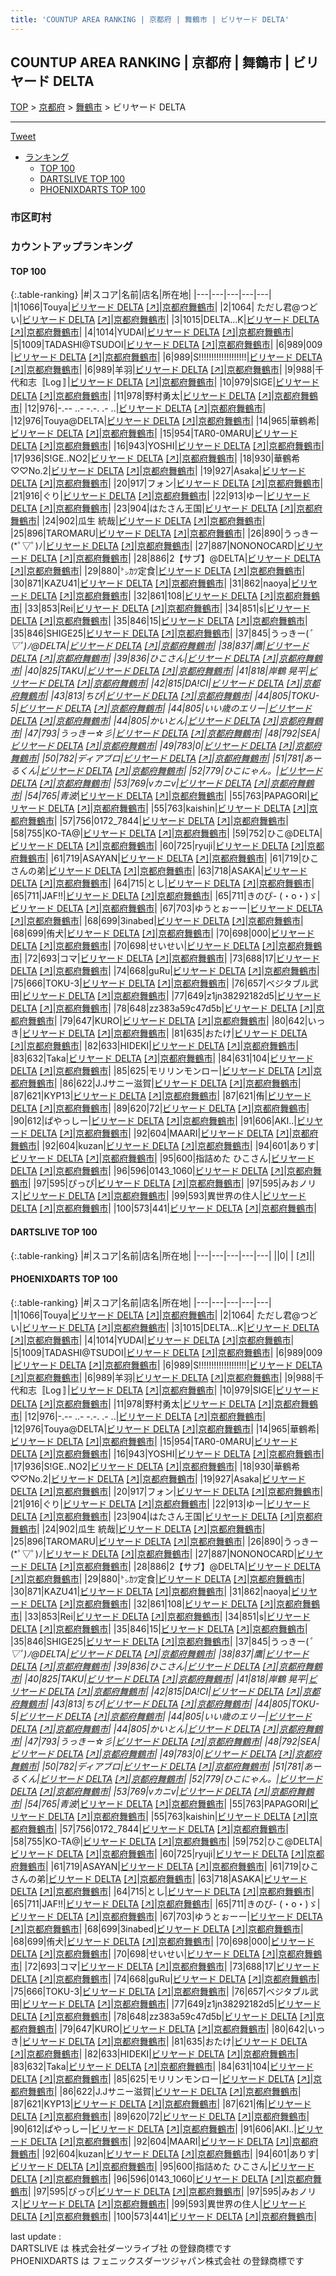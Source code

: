```yaml
---
title: 'COUNTUP AREA RANKING | 京都府 | 舞鶴市 | ビリヤード DELTA'
---
```

## COUNTUP AREA RANKING | 京都府 | 舞鶴市 | ビリヤード DELTA

[TOP](/darts/rank/) > [京都府](/darts/rank/京都府/) > [舞鶴市](/darts/rank/京都府/舞鶴市/) > ビリヤード DELTA

___

<a href="https://twitter.com/share?ref_src=twsrc%5Etfw" data-text="COUNTUP AREA RANKING | 京都府舞鶴市ビリヤード DELTA" class="twitter-share-button" data-hashtags="DARTSLIVE,PHOENIXDARTS,darts,ダーツ" data-show-count="false">Tweet</a>

* [ランキング](#カウントアップランキング)
    * [TOP 100](#top-100)
    * [DARTSLIVE TOP 100](#dartslive-top-100)
    * [PHOENIXDARTS TOP 100](#phoenixdarts-top-100)

### 市区町村

<ul>

</ul>

### カウントアップランキング

#### TOP 100



{:.table-ranking}
|#|スコア|名前|店名|所在地|
|---|---|---|---|---|
|1|1066|<span class="rank-name-pd">Touya</span>|<a href="/darts/rank/shops/9985.html">ビリヤード DELTA</a> <a href="https://vs.phoenixdarts.com/jp/shop/shopDetailInfo/s_9985?s_seq=9985">[↗]</a>|<a href="/darts/rank/京都府/舞鶴市">京都府舞鶴市</a>|
|2|1064|<span class="rank-name-pd"> ただし君@つどい</span>|<a href="/darts/rank/shops/9985.html">ビリヤード DELTA</a> <a href="https://vs.phoenixdarts.com/jp/shop/shopDetailInfo/s_9985?s_seq=9985">[↗]</a>|<a href="/darts/rank/京都府/舞鶴市">京都府舞鶴市</a>|
|3|1015|<span class="rank-name-pd">DELTA...K</span>|<a href="/darts/rank/shops/9985.html">ビリヤード DELTA</a> <a href="https://vs.phoenixdarts.com/jp/shop/shopDetailInfo/s_9985?s_seq=9985">[↗]</a>|<a href="/darts/rank/京都府/舞鶴市">京都府舞鶴市</a>|
|4|1014|<span class="rank-name-pd">YUDAI</span>|<a href="/darts/rank/shops/9985.html">ビリヤード DELTA</a> <a href="https://vs.phoenixdarts.com/jp/shop/shopDetailInfo/s_9985?s_seq=9985">[↗]</a>|<a href="/darts/rank/京都府/舞鶴市">京都府舞鶴市</a>|
|5|1009|<span class="rank-name-pd">TADASHI@TSUDOI</span>|<a href="/darts/rank/shops/9985.html">ビリヤード DELTA</a> <a href="https://vs.phoenixdarts.com/jp/shop/shopDetailInfo/s_9985?s_seq=9985">[↗]</a>|<a href="/darts/rank/京都府/舞鶴市">京都府舞鶴市</a>|
|6|989|<span class="rank-name-pd">009 </span>|<a href="/darts/rank/shops/9985.html">ビリヤード DELTA</a> <a href="https://vs.phoenixdarts.com/jp/shop/shopDetailInfo/s_9985?s_seq=9985">[↗]</a>|<a href="/darts/rank/京都府/舞鶴市">京都府舞鶴市</a>|
|6|989|<span class="rank-name-pd">S!!!!!!!!!!!!!!!!!!!</span>|<a href="/darts/rank/shops/9985.html">ビリヤード DELTA</a> <a href="https://vs.phoenixdarts.com/jp/shop/shopDetailInfo/s_9985?s_seq=9985">[↗]</a>|<a href="/darts/rank/京都府/舞鶴市">京都府舞鶴市</a>|
|6|989|<span class="rank-name-pd">羊羽</span>|<a href="/darts/rank/shops/9985.html">ビリヤード DELTA</a> <a href="https://vs.phoenixdarts.com/jp/shop/shopDetailInfo/s_9985?s_seq=9985">[↗]</a>|<a href="/darts/rank/京都府/舞鶴市">京都府舞鶴市</a>|
|9|988|<span class="rank-name-pd">千代和志〚Log〛</span>|<a href="/darts/rank/shops/9985.html">ビリヤード DELTA</a> <a href="https://vs.phoenixdarts.com/jp/shop/shopDetailInfo/s_9985?s_seq=9985">[↗]</a>|<a href="/darts/rank/京都府/舞鶴市">京都府舞鶴市</a>|
|10|979|<span class="rank-name-pd">SIGE</span>|<a href="/darts/rank/shops/9985.html">ビリヤード DELTA</a> <a href="https://vs.phoenixdarts.com/jp/shop/shopDetailInfo/s_9985?s_seq=9985">[↗]</a>|<a href="/darts/rank/京都府/舞鶴市">京都府舞鶴市</a>|
|11|978|<span class="rank-name-pd">野村勇太</span>|<a href="/darts/rank/shops/9985.html">ビリヤード DELTA</a> <a href="https://vs.phoenixdarts.com/jp/shop/shopDetailInfo/s_9985?s_seq=9985">[↗]</a>|<a href="/darts/rank/京都府/舞鶴市">京都府舞鶴市</a>|
|12|976|<span class="rank-name-pd">-.-- ..- -.-. .- ..</span>|<a href="/darts/rank/shops/9985.html">ビリヤード DELTA</a> <a href="https://vs.phoenixdarts.com/jp/shop/shopDetailInfo/s_9985?s_seq=9985">[↗]</a>|<a href="/darts/rank/京都府/舞鶴市">京都府舞鶴市</a>|
|12|976|<span class="rank-name-pd">Touya@DELTA</span>|<a href="/darts/rank/shops/9985.html">ビリヤード DELTA</a> <a href="https://vs.phoenixdarts.com/jp/shop/shopDetailInfo/s_9985?s_seq=9985">[↗]</a>|<a href="/darts/rank/京都府/舞鶴市">京都府舞鶴市</a>|
|14|965|<span class="rank-name-pd">華鶴希</span>|<a href="/darts/rank/shops/9985.html">ビリヤード DELTA</a> <a href="https://vs.phoenixdarts.com/jp/shop/shopDetailInfo/s_9985?s_seq=9985">[↗]</a>|<a href="/darts/rank/京都府/舞鶴市">京都府舞鶴市</a>|
|15|954|<span class="rank-name-pd">TAR0-0MARU</span>|<a href="/darts/rank/shops/9985.html">ビリヤード DELTA</a> <a href="https://vs.phoenixdarts.com/jp/shop/shopDetailInfo/s_9985?s_seq=9985">[↗]</a>|<a href="/darts/rank/京都府/舞鶴市">京都府舞鶴市</a>|
|16|943|<span class="rank-name-pd">YOSHI</span>|<a href="/darts/rank/shops/9985.html">ビリヤード DELTA</a> <a href="https://vs.phoenixdarts.com/jp/shop/shopDetailInfo/s_9985?s_seq=9985">[↗]</a>|<a href="/darts/rank/京都府/舞鶴市">京都府舞鶴市</a>|
|17|936|<span class="rank-name-pd">S!GE..NO2</span>|<a href="/darts/rank/shops/9985.html">ビリヤード DELTA</a> <a href="https://vs.phoenixdarts.com/jp/shop/shopDetailInfo/s_9985?s_seq=9985">[↗]</a>|<a href="/darts/rank/京都府/舞鶴市">京都府舞鶴市</a>|
|18|930|<span class="rank-name-pd">華鶴希♡♡No.2</span>|<a href="/darts/rank/shops/9985.html">ビリヤード DELTA</a> <a href="https://vs.phoenixdarts.com/jp/shop/shopDetailInfo/s_9985?s_seq=9985">[↗]</a>|<a href="/darts/rank/京都府/舞鶴市">京都府舞鶴市</a>|
|19|927|<span class="rank-name-pd">Asaka</span>|<a href="/darts/rank/shops/9985.html">ビリヤード DELTA</a> <a href="https://vs.phoenixdarts.com/jp/shop/shopDetailInfo/s_9985?s_seq=9985">[↗]</a>|<a href="/darts/rank/京都府/舞鶴市">京都府舞鶴市</a>|
|20|917|<span class="rank-name-pd">フォン</span>|<a href="/darts/rank/shops/9985.html">ビリヤード DELTA</a> <a href="https://vs.phoenixdarts.com/jp/shop/shopDetailInfo/s_9985?s_seq=9985">[↗]</a>|<a href="/darts/rank/京都府/舞鶴市">京都府舞鶴市</a>|
|21|916|<span class="rank-name-pd">ぐり</span>|<a href="/darts/rank/shops/9985.html">ビリヤード DELTA</a> <a href="https://vs.phoenixdarts.com/jp/shop/shopDetailInfo/s_9985?s_seq=9985">[↗]</a>|<a href="/darts/rank/京都府/舞鶴市">京都府舞鶴市</a>|
|22|913|<span class="rank-name-pd">ゆー</span>|<a href="/darts/rank/shops/9985.html">ビリヤード DELTA</a> <a href="https://vs.phoenixdarts.com/jp/shop/shopDetailInfo/s_9985?s_seq=9985">[↗]</a>|<a href="/darts/rank/京都府/舞鶴市">京都府舞鶴市</a>|
|23|904|<span class="rank-name-pd">はたさん王国</span>|<a href="/darts/rank/shops/9985.html">ビリヤード DELTA</a> <a href="https://vs.phoenixdarts.com/jp/shop/shopDetailInfo/s_9985?s_seq=9985">[↗]</a>|<a href="/darts/rank/京都府/舞鶴市">京都府舞鶴市</a>|
|24|902|<span class="rank-name-pd">瓜生 統哉</span>|<a href="/darts/rank/shops/9985.html">ビリヤード DELTA</a> <a href="https://vs.phoenixdarts.com/jp/shop/shopDetailInfo/s_9985?s_seq=9985">[↗]</a>|<a href="/darts/rank/京都府/舞鶴市">京都府舞鶴市</a>|
|25|896|<span class="rank-name-pd">TAROMARU</span>|<a href="/darts/rank/shops/9985.html">ビリヤード DELTA</a> <a href="https://vs.phoenixdarts.com/jp/shop/shopDetailInfo/s_9985?s_seq=9985">[↗]</a>|<a href="/darts/rank/京都府/舞鶴市">京都府舞鶴市</a>|
|26|890|<span class="rank-name-pd">うっきー(*ﾟ▽ﾟ)ﾉ</span>|<a href="/darts/rank/shops/9985.html">ビリヤード DELTA</a> <a href="https://vs.phoenixdarts.com/jp/shop/shopDetailInfo/s_9985?s_seq=9985">[↗]</a>|<a href="/darts/rank/京都府/舞鶴市">京都府舞鶴市</a>|
|27|887|<span class="rank-name-pd">NONONOCARD</span>|<a href="/darts/rank/shops/9985.html">ビリヤード DELTA</a> <a href="https://vs.phoenixdarts.com/jp/shop/shopDetailInfo/s_9985?s_seq=9985">[↗]</a>|<a href="/darts/rank/京都府/舞鶴市">京都府舞鶴市</a>|
|28|886|<span class="rank-name-pd">2【サブ】@DELTA</span>|<a href="/darts/rank/shops/9985.html">ビリヤード DELTA</a> <a href="https://vs.phoenixdarts.com/jp/shop/shopDetailInfo/s_9985?s_seq=9985">[↗]</a>|<a href="/darts/rank/京都府/舞鶴市">京都府舞鶴市</a>|
|29|880|<span class="rank-name-pd">㌧ｶﾂ定食</span>|<a href="/darts/rank/shops/9985.html">ビリヤード DELTA</a> <a href="https://vs.phoenixdarts.com/jp/shop/shopDetailInfo/s_9985?s_seq=9985">[↗]</a>|<a href="/darts/rank/京都府/舞鶴市">京都府舞鶴市</a>|
|30|871|<span class="rank-name-pd">KAZU41</span>|<a href="/darts/rank/shops/9985.html">ビリヤード DELTA</a> <a href="https://vs.phoenixdarts.com/jp/shop/shopDetailInfo/s_9985?s_seq=9985">[↗]</a>|<a href="/darts/rank/京都府/舞鶴市">京都府舞鶴市</a>|
|31|862|<span class="rank-name-pd">naoya</span>|<a href="/darts/rank/shops/9985.html">ビリヤード DELTA</a> <a href="https://vs.phoenixdarts.com/jp/shop/shopDetailInfo/s_9985?s_seq=9985">[↗]</a>|<a href="/darts/rank/京都府/舞鶴市">京都府舞鶴市</a>|
|32|861|<span class="rank-name-pd">108</span>|<a href="/darts/rank/shops/9985.html">ビリヤード DELTA</a> <a href="https://vs.phoenixdarts.com/jp/shop/shopDetailInfo/s_9985?s_seq=9985">[↗]</a>|<a href="/darts/rank/京都府/舞鶴市">京都府舞鶴市</a>|
|33|853|<span class="rank-name-pd">Rei</span>|<a href="/darts/rank/shops/9985.html">ビリヤード DELTA</a> <a href="https://vs.phoenixdarts.com/jp/shop/shopDetailInfo/s_9985?s_seq=9985">[↗]</a>|<a href="/darts/rank/京都府/舞鶴市">京都府舞鶴市</a>|
|34|851|<span class="rank-name-pd">s</span>|<a href="/darts/rank/shops/9985.html">ビリヤード DELTA</a> <a href="https://vs.phoenixdarts.com/jp/shop/shopDetailInfo/s_9985?s_seq=9985">[↗]</a>|<a href="/darts/rank/京都府/舞鶴市">京都府舞鶴市</a>|
|35|846|<span class="rank-name-pd">15</span>|<a href="/darts/rank/shops/9985.html">ビリヤード DELTA</a> <a href="https://vs.phoenixdarts.com/jp/shop/shopDetailInfo/s_9985?s_seq=9985">[↗]</a>|<a href="/darts/rank/京都府/舞鶴市">京都府舞鶴市</a>|
|35|846|<span class="rank-name-pd">SHIGE25</span>|<a href="/darts/rank/shops/9985.html">ビリヤード DELTA</a> <a href="https://vs.phoenixdarts.com/jp/shop/shopDetailInfo/s_9985?s_seq=9985">[↗]</a>|<a href="/darts/rank/京都府/舞鶴市">京都府舞鶴市</a>|
|37|845|<span class="rank-name-pd">うっきー(*ﾟ▽ﾟ)ﾉ@DELTA</span>|<a href="/darts/rank/shops/9985.html">ビリヤード DELTA</a> <a href="https://vs.phoenixdarts.com/jp/shop/shopDetailInfo/s_9985?s_seq=9985">[↗]</a>|<a href="/darts/rank/京都府/舞鶴市">京都府舞鶴市</a>|
|38|837|<span class="rank-name-pd">鷹</span>|<a href="/darts/rank/shops/9985.html">ビリヤード DELTA</a> <a href="https://vs.phoenixdarts.com/jp/shop/shopDetailInfo/s_9985?s_seq=9985">[↗]</a>|<a href="/darts/rank/京都府/舞鶴市">京都府舞鶴市</a>|
|39|836|<span class="rank-name-pd">ひこさん</span>|<a href="/darts/rank/shops/9985.html">ビリヤード DELTA</a> <a href="https://vs.phoenixdarts.com/jp/shop/shopDetailInfo/s_9985?s_seq=9985">[↗]</a>|<a href="/darts/rank/京都府/舞鶴市">京都府舞鶴市</a>|
|40|825|<span class="rank-name-pd">TAKU</span>|<a href="/darts/rank/shops/9985.html">ビリヤード DELTA</a> <a href="https://vs.phoenixdarts.com/jp/shop/shopDetailInfo/s_9985?s_seq=9985">[↗]</a>|<a href="/darts/rank/京都府/舞鶴市">京都府舞鶴市</a>|
|41|818|<span class="rank-name-pd"><span class="pro-icon-pd"></span>岸鶴 晃平</span>|<a href="/darts/rank/shops/9985.html">ビリヤード DELTA</a> <a href="https://vs.phoenixdarts.com/jp/shop/shopDetailInfo/s_9985?s_seq=9985">[↗]</a>|<a href="/darts/rank/京都府/舞鶴市">京都府舞鶴市</a>|
|42|815|<span class="rank-name-pd">DA!CI</span>|<a href="/darts/rank/shops/9985.html">ビリヤード DELTA</a> <a href="https://vs.phoenixdarts.com/jp/shop/shopDetailInfo/s_9985?s_seq=9985">[↗]</a>|<a href="/darts/rank/京都府/舞鶴市">京都府舞鶴市</a>|
|43|813|<span class="rank-name-pd">ちび</span>|<a href="/darts/rank/shops/9985.html">ビリヤード DELTA</a> <a href="https://vs.phoenixdarts.com/jp/shop/shopDetailInfo/s_9985?s_seq=9985">[↗]</a>|<a href="/darts/rank/京都府/舞鶴市">京都府舞鶴市</a>|
|44|805|<span class="rank-name-pd">TOKU-5</span>|<a href="/darts/rank/shops/9985.html">ビリヤード DELTA</a> <a href="https://vs.phoenixdarts.com/jp/shop/shopDetailInfo/s_9985?s_seq=9985">[↗]</a>|<a href="/darts/rank/京都府/舞鶴市">京都府舞鶴市</a>|
|44|805|<span class="rank-name-pd">いい歳のエリー</span>|<a href="/darts/rank/shops/9985.html">ビリヤード DELTA</a> <a href="https://vs.phoenixdarts.com/jp/shop/shopDetailInfo/s_9985?s_seq=9985">[↗]</a>|<a href="/darts/rank/京都府/舞鶴市">京都府舞鶴市</a>|
|44|805|<span class="rank-name-pd">かいとん</span>|<a href="/darts/rank/shops/9985.html">ビリヤード DELTA</a> <a href="https://vs.phoenixdarts.com/jp/shop/shopDetailInfo/s_9985?s_seq=9985">[↗]</a>|<a href="/darts/rank/京都府/舞鶴市">京都府舞鶴市</a>|
|47|793|<span class="rank-name-pd">うっきー☆彡</span>|<a href="/darts/rank/shops/9985.html">ビリヤード DELTA</a> <a href="https://vs.phoenixdarts.com/jp/shop/shopDetailInfo/s_9985?s_seq=9985">[↗]</a>|<a href="/darts/rank/京都府/舞鶴市">京都府舞鶴市</a>|
|48|792|<span class="rank-name-pd">SEA</span>|<a href="/darts/rank/shops/9985.html">ビリヤード DELTA</a> <a href="https://vs.phoenixdarts.com/jp/shop/shopDetailInfo/s_9985?s_seq=9985">[↗]</a>|<a href="/darts/rank/京都府/舞鶴市">京都府舞鶴市</a>|
|49|783|<span class="rank-name-pd">0</span>|<a href="/darts/rank/shops/9985.html">ビリヤード DELTA</a> <a href="https://vs.phoenixdarts.com/jp/shop/shopDetailInfo/s_9985?s_seq=9985">[↗]</a>|<a href="/darts/rank/京都府/舞鶴市">京都府舞鶴市</a>|
|50|782|<span class="rank-name-pd">ディアブロ</span>|<a href="/darts/rank/shops/9985.html">ビリヤード DELTA</a> <a href="https://vs.phoenixdarts.com/jp/shop/shopDetailInfo/s_9985?s_seq=9985">[↗]</a>|<a href="/darts/rank/京都府/舞鶴市">京都府舞鶴市</a>|
|51|781|<span class="rank-name-pd">あーるくん</span>|<a href="/darts/rank/shops/9985.html">ビリヤード DELTA</a> <a href="https://vs.phoenixdarts.com/jp/shop/shopDetailInfo/s_9985?s_seq=9985">[↗]</a>|<a href="/darts/rank/京都府/舞鶴市">京都府舞鶴市</a>|
|52|779|<span class="rank-name-pd">ひこにゃん。</span>|<a href="/darts/rank/shops/9985.html">ビリヤード DELTA</a> <a href="https://vs.phoenixdarts.com/jp/shop/shopDetailInfo/s_9985?s_seq=9985">[↗]</a>|<a href="/darts/rank/京都府/舞鶴市">京都府舞鶴市</a>|
|53|769|<span class="rank-name-pd">vカニv</span>|<a href="/darts/rank/shops/9985.html">ビリヤード DELTA</a> <a href="https://vs.phoenixdarts.com/jp/shop/shopDetailInfo/s_9985?s_seq=9985">[↗]</a>|<a href="/darts/rank/京都府/舞鶴市">京都府舞鶴市</a>|
|54|765|<span class="rank-name-pd">青波*</span>|<a href="/darts/rank/shops/9985.html">ビリヤード DELTA</a> <a href="https://vs.phoenixdarts.com/jp/shop/shopDetailInfo/s_9985?s_seq=9985">[↗]</a>|<a href="/darts/rank/京都府/舞鶴市">京都府舞鶴市</a>|
|55|763|<span class="rank-name-pd">PAPAGORI</span>|<a href="/darts/rank/shops/9985.html">ビリヤード DELTA</a> <a href="https://vs.phoenixdarts.com/jp/shop/shopDetailInfo/s_9985?s_seq=9985">[↗]</a>|<a href="/darts/rank/京都府/舞鶴市">京都府舞鶴市</a>|
|55|763|<span class="rank-name-pd">kaishin</span>|<a href="/darts/rank/shops/9985.html">ビリヤード DELTA</a> <a href="https://vs.phoenixdarts.com/jp/shop/shopDetailInfo/s_9985?s_seq=9985">[↗]</a>|<a href="/darts/rank/京都府/舞鶴市">京都府舞鶴市</a>|
|57|756|<span class="rank-name-pd">0172_7844</span>|<a href="/darts/rank/shops/9985.html">ビリヤード DELTA</a> <a href="https://vs.phoenixdarts.com/jp/shop/shopDetailInfo/s_9985?s_seq=9985">[↗]</a>|<a href="/darts/rank/京都府/舞鶴市">京都府舞鶴市</a>|
|58|755|<span class="rank-name-pd">KO-TA@</span>|<a href="/darts/rank/shops/9985.html">ビリヤード DELTA</a> <a href="https://vs.phoenixdarts.com/jp/shop/shopDetailInfo/s_9985?s_seq=9985">[↗]</a>|<a href="/darts/rank/京都府/舞鶴市">京都府舞鶴市</a>|
|59|752|<span class="rank-name-pd">ひこ@DELTA</span>|<a href="/darts/rank/shops/9985.html">ビリヤード DELTA</a> <a href="https://vs.phoenixdarts.com/jp/shop/shopDetailInfo/s_9985?s_seq=9985">[↗]</a>|<a href="/darts/rank/京都府/舞鶴市">京都府舞鶴市</a>|
|60|725|<span class="rank-name-pd">ryuji</span>|<a href="/darts/rank/shops/9985.html">ビリヤード DELTA</a> <a href="https://vs.phoenixdarts.com/jp/shop/shopDetailInfo/s_9985?s_seq=9985">[↗]</a>|<a href="/darts/rank/京都府/舞鶴市">京都府舞鶴市</a>|
|61|719|<span class="rank-name-pd">ASAYAN</span>|<a href="/darts/rank/shops/9985.html">ビリヤード DELTA</a> <a href="https://vs.phoenixdarts.com/jp/shop/shopDetailInfo/s_9985?s_seq=9985">[↗]</a>|<a href="/darts/rank/京都府/舞鶴市">京都府舞鶴市</a>|
|61|719|<span class="rank-name-pd">ひこさんの弟</span>|<a href="/darts/rank/shops/9985.html">ビリヤード DELTA</a> <a href="https://vs.phoenixdarts.com/jp/shop/shopDetailInfo/s_9985?s_seq=9985">[↗]</a>|<a href="/darts/rank/京都府/舞鶴市">京都府舞鶴市</a>|
|63|718|<span class="rank-name-pd">ASAKA</span>|<a href="/darts/rank/shops/9985.html">ビリヤード DELTA</a> <a href="https://vs.phoenixdarts.com/jp/shop/shopDetailInfo/s_9985?s_seq=9985">[↗]</a>|<a href="/darts/rank/京都府/舞鶴市">京都府舞鶴市</a>|
|64|715|<span class="rank-name-pd">とし</span>|<a href="/darts/rank/shops/9985.html">ビリヤード DELTA</a> <a href="https://vs.phoenixdarts.com/jp/shop/shopDetailInfo/s_9985?s_seq=9985">[↗]</a>|<a href="/darts/rank/京都府/舞鶴市">京都府舞鶴市</a>|
|65|711|<span class="rank-name-pd">JAF!!</span>|<a href="/darts/rank/shops/9985.html">ビリヤード DELTA</a> <a href="https://vs.phoenixdarts.com/jp/shop/shopDetailInfo/s_9985?s_seq=9985">[↗]</a>|<a href="/darts/rank/京都府/舞鶴市">京都府舞鶴市</a>|
|65|711|<span class="rank-name-pd">きのぴ- (・o・)ゞ</span>|<a href="/darts/rank/shops/9985.html">ビリヤード DELTA</a> <a href="https://vs.phoenixdarts.com/jp/shop/shopDetailInfo/s_9985?s_seq=9985">[↗]</a>|<a href="/darts/rank/京都府/舞鶴市">京都府舞鶴市</a>|
|67|703|<span class="rank-name-pd">ゆうとぉーー</span>|<a href="/darts/rank/shops/9985.html">ビリヤード DELTA</a> <a href="https://vs.phoenixdarts.com/jp/shop/shopDetailInfo/s_9985?s_seq=9985">[↗]</a>|<a href="/darts/rank/京都府/舞鶴市">京都府舞鶴市</a>|
|68|699|<span class="rank-name-pd">3inabed</span>|<a href="/darts/rank/shops/9985.html">ビリヤード DELTA</a> <a href="https://vs.phoenixdarts.com/jp/shop/shopDetailInfo/s_9985?s_seq=9985">[↗]</a>|<a href="/darts/rank/京都府/舞鶴市">京都府舞鶴市</a>|
|68|699|<span class="rank-name-pd">侑犬</span>|<a href="/darts/rank/shops/9985.html">ビリヤード DELTA</a> <a href="https://vs.phoenixdarts.com/jp/shop/shopDetailInfo/s_9985?s_seq=9985">[↗]</a>|<a href="/darts/rank/京都府/舞鶴市">京都府舞鶴市</a>|
|70|698|<span class="rank-name-pd">000</span>|<a href="/darts/rank/shops/9985.html">ビリヤード DELTA</a> <a href="https://vs.phoenixdarts.com/jp/shop/shopDetailInfo/s_9985?s_seq=9985">[↗]</a>|<a href="/darts/rank/京都府/舞鶴市">京都府舞鶴市</a>|
|70|698|<span class="rank-name-pd">せいせい</span>|<a href="/darts/rank/shops/9985.html">ビリヤード DELTA</a> <a href="https://vs.phoenixdarts.com/jp/shop/shopDetailInfo/s_9985?s_seq=9985">[↗]</a>|<a href="/darts/rank/京都府/舞鶴市">京都府舞鶴市</a>|
|72|693|<span class="rank-name-pd">コマ</span>|<a href="/darts/rank/shops/9985.html">ビリヤード DELTA</a> <a href="https://vs.phoenixdarts.com/jp/shop/shopDetailInfo/s_9985?s_seq=9985">[↗]</a>|<a href="/darts/rank/京都府/舞鶴市">京都府舞鶴市</a>|
|73|688|<span class="rank-name-pd">17</span>|<a href="/darts/rank/shops/9985.html">ビリヤード DELTA</a> <a href="https://vs.phoenixdarts.com/jp/shop/shopDetailInfo/s_9985?s_seq=9985">[↗]</a>|<a href="/darts/rank/京都府/舞鶴市">京都府舞鶴市</a>|
|74|668|<span class="rank-name-pd">guRu</span>|<a href="/darts/rank/shops/9985.html">ビリヤード DELTA</a> <a href="https://vs.phoenixdarts.com/jp/shop/shopDetailInfo/s_9985?s_seq=9985">[↗]</a>|<a href="/darts/rank/京都府/舞鶴市">京都府舞鶴市</a>|
|75|666|<span class="rank-name-pd">TOKU-3</span>|<a href="/darts/rank/shops/9985.html">ビリヤード DELTA</a> <a href="https://vs.phoenixdarts.com/jp/shop/shopDetailInfo/s_9985?s_seq=9985">[↗]</a>|<a href="/darts/rank/京都府/舞鶴市">京都府舞鶴市</a>|
|76|657|<span class="rank-name-pd">ベジタブル武田</span>|<a href="/darts/rank/shops/9985.html">ビリヤード DELTA</a> <a href="https://vs.phoenixdarts.com/jp/shop/shopDetailInfo/s_9985?s_seq=9985">[↗]</a>|<a href="/darts/rank/京都府/舞鶴市">京都府舞鶴市</a>|
|77|649|<span class="rank-name-pd">z1jn38292182d5</span>|<a href="/darts/rank/shops/9985.html">ビリヤード DELTA</a> <a href="https://vs.phoenixdarts.com/jp/shop/shopDetailInfo/s_9985?s_seq=9985">[↗]</a>|<a href="/darts/rank/京都府/舞鶴市">京都府舞鶴市</a>|
|78|648|<span class="rank-name-pd">zz383a59c47d5b</span>|<a href="/darts/rank/shops/9985.html">ビリヤード DELTA</a> <a href="https://vs.phoenixdarts.com/jp/shop/shopDetailInfo/s_9985?s_seq=9985">[↗]</a>|<a href="/darts/rank/京都府/舞鶴市">京都府舞鶴市</a>|
|79|647|<span class="rank-name-pd">KURO</span>|<a href="/darts/rank/shops/9985.html">ビリヤード DELTA</a> <a href="https://vs.phoenixdarts.com/jp/shop/shopDetailInfo/s_9985?s_seq=9985">[↗]</a>|<a href="/darts/rank/京都府/舞鶴市">京都府舞鶴市</a>|
|80|642|<span class="rank-name-pd">いっき</span>|<a href="/darts/rank/shops/9985.html">ビリヤード DELTA</a> <a href="https://vs.phoenixdarts.com/jp/shop/shopDetailInfo/s_9985?s_seq=9985">[↗]</a>|<a href="/darts/rank/京都府/舞鶴市">京都府舞鶴市</a>|
|81|635|<span class="rank-name-pd">おたけ</span>|<a href="/darts/rank/shops/9985.html">ビリヤード DELTA</a> <a href="https://vs.phoenixdarts.com/jp/shop/shopDetailInfo/s_9985?s_seq=9985">[↗]</a>|<a href="/darts/rank/京都府/舞鶴市">京都府舞鶴市</a>|
|82|633|<span class="rank-name-pd">HIDEKI</span>|<a href="/darts/rank/shops/9985.html">ビリヤード DELTA</a> <a href="https://vs.phoenixdarts.com/jp/shop/shopDetailInfo/s_9985?s_seq=9985">[↗]</a>|<a href="/darts/rank/京都府/舞鶴市">京都府舞鶴市</a>|
|83|632|<span class="rank-name-pd">Taka</span>|<a href="/darts/rank/shops/9985.html">ビリヤード DELTA</a> <a href="https://vs.phoenixdarts.com/jp/shop/shopDetailInfo/s_9985?s_seq=9985">[↗]</a>|<a href="/darts/rank/京都府/舞鶴市">京都府舞鶴市</a>|
|84|631|<span class="rank-name-pd">104</span>|<a href="/darts/rank/shops/9985.html">ビリヤード DELTA</a> <a href="https://vs.phoenixdarts.com/jp/shop/shopDetailInfo/s_9985?s_seq=9985">[↗]</a>|<a href="/darts/rank/京都府/舞鶴市">京都府舞鶴市</a>|
|85|625|<span class="rank-name-pd">モリリンモンロー</span>|<a href="/darts/rank/shops/9985.html">ビリヤード DELTA</a> <a href="https://vs.phoenixdarts.com/jp/shop/shopDetailInfo/s_9985?s_seq=9985">[↗]</a>|<a href="/darts/rank/京都府/舞鶴市">京都府舞鶴市</a>|
|86|622|<span class="rank-name-pd">J.Jサニー滋賀</span>|<a href="/darts/rank/shops/9985.html">ビリヤード DELTA</a> <a href="https://vs.phoenixdarts.com/jp/shop/shopDetailInfo/s_9985?s_seq=9985">[↗]</a>|<a href="/darts/rank/京都府/舞鶴市">京都府舞鶴市</a>|
|87|621|<span class="rank-name-pd">KYP13</span>|<a href="/darts/rank/shops/9985.html">ビリヤード DELTA</a> <a href="https://vs.phoenixdarts.com/jp/shop/shopDetailInfo/s_9985?s_seq=9985">[↗]</a>|<a href="/darts/rank/京都府/舞鶴市">京都府舞鶴市</a>|
|87|621|<span class="rank-name-pd">侑</span>|<a href="/darts/rank/shops/9985.html">ビリヤード DELTA</a> <a href="https://vs.phoenixdarts.com/jp/shop/shopDetailInfo/s_9985?s_seq=9985">[↗]</a>|<a href="/darts/rank/京都府/舞鶴市">京都府舞鶴市</a>|
|89|620|<span class="rank-name-pd">72</span>|<a href="/darts/rank/shops/9985.html">ビリヤード DELTA</a> <a href="https://vs.phoenixdarts.com/jp/shop/shopDetailInfo/s_9985?s_seq=9985">[↗]</a>|<a href="/darts/rank/京都府/舞鶴市">京都府舞鶴市</a>|
|90|612|<span class="rank-name-pd">ぱやっしー</span>|<a href="/darts/rank/shops/9985.html">ビリヤード DELTA</a> <a href="https://vs.phoenixdarts.com/jp/shop/shopDetailInfo/s_9985?s_seq=9985">[↗]</a>|<a href="/darts/rank/京都府/舞鶴市">京都府舞鶴市</a>|
|91|606|<span class="rank-name-pd">AKI..</span>|<a href="/darts/rank/shops/9985.html">ビリヤード DELTA</a> <a href="https://vs.phoenixdarts.com/jp/shop/shopDetailInfo/s_9985?s_seq=9985">[↗]</a>|<a href="/darts/rank/京都府/舞鶴市">京都府舞鶴市</a>|
|92|604|<span class="rank-name-pd">MAARI</span>|<a href="/darts/rank/shops/9985.html">ビリヤード DELTA</a> <a href="https://vs.phoenixdarts.com/jp/shop/shopDetailInfo/s_9985?s_seq=9985">[↗]</a>|<a href="/darts/rank/京都府/舞鶴市">京都府舞鶴市</a>|
|92|604|<span class="rank-name-pd">kuzan</span>|<a href="/darts/rank/shops/9985.html">ビリヤード DELTA</a> <a href="https://vs.phoenixdarts.com/jp/shop/shopDetailInfo/s_9985?s_seq=9985">[↗]</a>|<a href="/darts/rank/京都府/舞鶴市">京都府舞鶴市</a>|
|94|601|<span class="rank-name-pd">ありす</span>|<a href="/darts/rank/shops/9985.html">ビリヤード DELTA</a> <a href="https://vs.phoenixdarts.com/jp/shop/shopDetailInfo/s_9985?s_seq=9985">[↗]</a>|<a href="/darts/rank/京都府/舞鶴市">京都府舞鶴市</a>|
|95|600|<span class="rank-name-pd">指詰めた ひこさん</span>|<a href="/darts/rank/shops/9985.html">ビリヤード DELTA</a> <a href="https://vs.phoenixdarts.com/jp/shop/shopDetailInfo/s_9985?s_seq=9985">[↗]</a>|<a href="/darts/rank/京都府/舞鶴市">京都府舞鶴市</a>|
|96|596|<span class="rank-name-pd">0143_1060</span>|<a href="/darts/rank/shops/9985.html">ビリヤード DELTA</a> <a href="https://vs.phoenixdarts.com/jp/shop/shopDetailInfo/s_9985?s_seq=9985">[↗]</a>|<a href="/darts/rank/京都府/舞鶴市">京都府舞鶴市</a>|
|97|595|<span class="rank-name-pd">ぴっぴ</span>|<a href="/darts/rank/shops/9985.html">ビリヤード DELTA</a> <a href="https://vs.phoenixdarts.com/jp/shop/shopDetailInfo/s_9985?s_seq=9985">[↗]</a>|<a href="/darts/rank/京都府/舞鶴市">京都府舞鶴市</a>|
|97|595|<span class="rank-name-pd">みおノリス</span>|<a href="/darts/rank/shops/9985.html">ビリヤード DELTA</a> <a href="https://vs.phoenixdarts.com/jp/shop/shopDetailInfo/s_9985?s_seq=9985">[↗]</a>|<a href="/darts/rank/京都府/舞鶴市">京都府舞鶴市</a>|
|99|593|<span class="rank-name-pd">異世界の住人</span>|<a href="/darts/rank/shops/9985.html">ビリヤード DELTA</a> <a href="https://vs.phoenixdarts.com/jp/shop/shopDetailInfo/s_9985?s_seq=9985">[↗]</a>|<a href="/darts/rank/京都府/舞鶴市">京都府舞鶴市</a>|
|100|573|<span class="rank-name-pd">441</span>|<a href="/darts/rank/shops/9985.html">ビリヤード DELTA</a> <a href="https://vs.phoenixdarts.com/jp/shop/shopDetailInfo/s_9985?s_seq=9985">[↗]</a>|<a href="/darts/rank/京都府/舞鶴市">京都府舞鶴市</a>|


#### DARTSLIVE TOP 100



{:.table-ranking}
|#|スコア|名前|店名|所在地|
|---|---|---|---|---|
||0|<span class="rank-name-dl"> </span>|<a href="/darts/rank/shops/.html"></a> <a href="">[↗]</a>|<a href="/darts/rank//"></a>|


#### PHOENIXDARTS TOP 100



{:.table-ranking}
|#|スコア|名前|店名|所在地|
|---|---|---|---|---|
|1|1066|<span class="rank-name-pd">Touya</span>|<a href="/darts/rank/shops/9985.html">ビリヤード DELTA</a> <a href="https://vs.phoenixdarts.com/jp/shop/shopDetailInfo/s_9985?s_seq=9985">[↗]</a>|<a href="/darts/rank/京都府/舞鶴市">京都府舞鶴市</a>|
|2|1064|<span class="rank-name-pd"> ただし君@つどい</span>|<a href="/darts/rank/shops/9985.html">ビリヤード DELTA</a> <a href="https://vs.phoenixdarts.com/jp/shop/shopDetailInfo/s_9985?s_seq=9985">[↗]</a>|<a href="/darts/rank/京都府/舞鶴市">京都府舞鶴市</a>|
|3|1015|<span class="rank-name-pd">DELTA...K</span>|<a href="/darts/rank/shops/9985.html">ビリヤード DELTA</a> <a href="https://vs.phoenixdarts.com/jp/shop/shopDetailInfo/s_9985?s_seq=9985">[↗]</a>|<a href="/darts/rank/京都府/舞鶴市">京都府舞鶴市</a>|
|4|1014|<span class="rank-name-pd">YUDAI</span>|<a href="/darts/rank/shops/9985.html">ビリヤード DELTA</a> <a href="https://vs.phoenixdarts.com/jp/shop/shopDetailInfo/s_9985?s_seq=9985">[↗]</a>|<a href="/darts/rank/京都府/舞鶴市">京都府舞鶴市</a>|
|5|1009|<span class="rank-name-pd">TADASHI@TSUDOI</span>|<a href="/darts/rank/shops/9985.html">ビリヤード DELTA</a> <a href="https://vs.phoenixdarts.com/jp/shop/shopDetailInfo/s_9985?s_seq=9985">[↗]</a>|<a href="/darts/rank/京都府/舞鶴市">京都府舞鶴市</a>|
|6|989|<span class="rank-name-pd">009 </span>|<a href="/darts/rank/shops/9985.html">ビリヤード DELTA</a> <a href="https://vs.phoenixdarts.com/jp/shop/shopDetailInfo/s_9985?s_seq=9985">[↗]</a>|<a href="/darts/rank/京都府/舞鶴市">京都府舞鶴市</a>|
|6|989|<span class="rank-name-pd">S!!!!!!!!!!!!!!!!!!!</span>|<a href="/darts/rank/shops/9985.html">ビリヤード DELTA</a> <a href="https://vs.phoenixdarts.com/jp/shop/shopDetailInfo/s_9985?s_seq=9985">[↗]</a>|<a href="/darts/rank/京都府/舞鶴市">京都府舞鶴市</a>|
|6|989|<span class="rank-name-pd">羊羽</span>|<a href="/darts/rank/shops/9985.html">ビリヤード DELTA</a> <a href="https://vs.phoenixdarts.com/jp/shop/shopDetailInfo/s_9985?s_seq=9985">[↗]</a>|<a href="/darts/rank/京都府/舞鶴市">京都府舞鶴市</a>|
|9|988|<span class="rank-name-pd">千代和志〚Log〛</span>|<a href="/darts/rank/shops/9985.html">ビリヤード DELTA</a> <a href="https://vs.phoenixdarts.com/jp/shop/shopDetailInfo/s_9985?s_seq=9985">[↗]</a>|<a href="/darts/rank/京都府/舞鶴市">京都府舞鶴市</a>|
|10|979|<span class="rank-name-pd">SIGE</span>|<a href="/darts/rank/shops/9985.html">ビリヤード DELTA</a> <a href="https://vs.phoenixdarts.com/jp/shop/shopDetailInfo/s_9985?s_seq=9985">[↗]</a>|<a href="/darts/rank/京都府/舞鶴市">京都府舞鶴市</a>|
|11|978|<span class="rank-name-pd">野村勇太</span>|<a href="/darts/rank/shops/9985.html">ビリヤード DELTA</a> <a href="https://vs.phoenixdarts.com/jp/shop/shopDetailInfo/s_9985?s_seq=9985">[↗]</a>|<a href="/darts/rank/京都府/舞鶴市">京都府舞鶴市</a>|
|12|976|<span class="rank-name-pd">-.-- ..- -.-. .- ..</span>|<a href="/darts/rank/shops/9985.html">ビリヤード DELTA</a> <a href="https://vs.phoenixdarts.com/jp/shop/shopDetailInfo/s_9985?s_seq=9985">[↗]</a>|<a href="/darts/rank/京都府/舞鶴市">京都府舞鶴市</a>|
|12|976|<span class="rank-name-pd">Touya@DELTA</span>|<a href="/darts/rank/shops/9985.html">ビリヤード DELTA</a> <a href="https://vs.phoenixdarts.com/jp/shop/shopDetailInfo/s_9985?s_seq=9985">[↗]</a>|<a href="/darts/rank/京都府/舞鶴市">京都府舞鶴市</a>|
|14|965|<span class="rank-name-pd">華鶴希</span>|<a href="/darts/rank/shops/9985.html">ビリヤード DELTA</a> <a href="https://vs.phoenixdarts.com/jp/shop/shopDetailInfo/s_9985?s_seq=9985">[↗]</a>|<a href="/darts/rank/京都府/舞鶴市">京都府舞鶴市</a>|
|15|954|<span class="rank-name-pd">TAR0-0MARU</span>|<a href="/darts/rank/shops/9985.html">ビリヤード DELTA</a> <a href="https://vs.phoenixdarts.com/jp/shop/shopDetailInfo/s_9985?s_seq=9985">[↗]</a>|<a href="/darts/rank/京都府/舞鶴市">京都府舞鶴市</a>|
|16|943|<span class="rank-name-pd">YOSHI</span>|<a href="/darts/rank/shops/9985.html">ビリヤード DELTA</a> <a href="https://vs.phoenixdarts.com/jp/shop/shopDetailInfo/s_9985?s_seq=9985">[↗]</a>|<a href="/darts/rank/京都府/舞鶴市">京都府舞鶴市</a>|
|17|936|<span class="rank-name-pd">S!GE..NO2</span>|<a href="/darts/rank/shops/9985.html">ビリヤード DELTA</a> <a href="https://vs.phoenixdarts.com/jp/shop/shopDetailInfo/s_9985?s_seq=9985">[↗]</a>|<a href="/darts/rank/京都府/舞鶴市">京都府舞鶴市</a>|
|18|930|<span class="rank-name-pd">華鶴希♡♡No.2</span>|<a href="/darts/rank/shops/9985.html">ビリヤード DELTA</a> <a href="https://vs.phoenixdarts.com/jp/shop/shopDetailInfo/s_9985?s_seq=9985">[↗]</a>|<a href="/darts/rank/京都府/舞鶴市">京都府舞鶴市</a>|
|19|927|<span class="rank-name-pd">Asaka</span>|<a href="/darts/rank/shops/9985.html">ビリヤード DELTA</a> <a href="https://vs.phoenixdarts.com/jp/shop/shopDetailInfo/s_9985?s_seq=9985">[↗]</a>|<a href="/darts/rank/京都府/舞鶴市">京都府舞鶴市</a>|
|20|917|<span class="rank-name-pd">フォン</span>|<a href="/darts/rank/shops/9985.html">ビリヤード DELTA</a> <a href="https://vs.phoenixdarts.com/jp/shop/shopDetailInfo/s_9985?s_seq=9985">[↗]</a>|<a href="/darts/rank/京都府/舞鶴市">京都府舞鶴市</a>|
|21|916|<span class="rank-name-pd">ぐり</span>|<a href="/darts/rank/shops/9985.html">ビリヤード DELTA</a> <a href="https://vs.phoenixdarts.com/jp/shop/shopDetailInfo/s_9985?s_seq=9985">[↗]</a>|<a href="/darts/rank/京都府/舞鶴市">京都府舞鶴市</a>|
|22|913|<span class="rank-name-pd">ゆー</span>|<a href="/darts/rank/shops/9985.html">ビリヤード DELTA</a> <a href="https://vs.phoenixdarts.com/jp/shop/shopDetailInfo/s_9985?s_seq=9985">[↗]</a>|<a href="/darts/rank/京都府/舞鶴市">京都府舞鶴市</a>|
|23|904|<span class="rank-name-pd">はたさん王国</span>|<a href="/darts/rank/shops/9985.html">ビリヤード DELTA</a> <a href="https://vs.phoenixdarts.com/jp/shop/shopDetailInfo/s_9985?s_seq=9985">[↗]</a>|<a href="/darts/rank/京都府/舞鶴市">京都府舞鶴市</a>|
|24|902|<span class="rank-name-pd">瓜生 統哉</span>|<a href="/darts/rank/shops/9985.html">ビリヤード DELTA</a> <a href="https://vs.phoenixdarts.com/jp/shop/shopDetailInfo/s_9985?s_seq=9985">[↗]</a>|<a href="/darts/rank/京都府/舞鶴市">京都府舞鶴市</a>|
|25|896|<span class="rank-name-pd">TAROMARU</span>|<a href="/darts/rank/shops/9985.html">ビリヤード DELTA</a> <a href="https://vs.phoenixdarts.com/jp/shop/shopDetailInfo/s_9985?s_seq=9985">[↗]</a>|<a href="/darts/rank/京都府/舞鶴市">京都府舞鶴市</a>|
|26|890|<span class="rank-name-pd">うっきー(*ﾟ▽ﾟ)ﾉ</span>|<a href="/darts/rank/shops/9985.html">ビリヤード DELTA</a> <a href="https://vs.phoenixdarts.com/jp/shop/shopDetailInfo/s_9985?s_seq=9985">[↗]</a>|<a href="/darts/rank/京都府/舞鶴市">京都府舞鶴市</a>|
|27|887|<span class="rank-name-pd">NONONOCARD</span>|<a href="/darts/rank/shops/9985.html">ビリヤード DELTA</a> <a href="https://vs.phoenixdarts.com/jp/shop/shopDetailInfo/s_9985?s_seq=9985">[↗]</a>|<a href="/darts/rank/京都府/舞鶴市">京都府舞鶴市</a>|
|28|886|<span class="rank-name-pd">2【サブ】@DELTA</span>|<a href="/darts/rank/shops/9985.html">ビリヤード DELTA</a> <a href="https://vs.phoenixdarts.com/jp/shop/shopDetailInfo/s_9985?s_seq=9985">[↗]</a>|<a href="/darts/rank/京都府/舞鶴市">京都府舞鶴市</a>|
|29|880|<span class="rank-name-pd">㌧ｶﾂ定食</span>|<a href="/darts/rank/shops/9985.html">ビリヤード DELTA</a> <a href="https://vs.phoenixdarts.com/jp/shop/shopDetailInfo/s_9985?s_seq=9985">[↗]</a>|<a href="/darts/rank/京都府/舞鶴市">京都府舞鶴市</a>|
|30|871|<span class="rank-name-pd">KAZU41</span>|<a href="/darts/rank/shops/9985.html">ビリヤード DELTA</a> <a href="https://vs.phoenixdarts.com/jp/shop/shopDetailInfo/s_9985?s_seq=9985">[↗]</a>|<a href="/darts/rank/京都府/舞鶴市">京都府舞鶴市</a>|
|31|862|<span class="rank-name-pd">naoya</span>|<a href="/darts/rank/shops/9985.html">ビリヤード DELTA</a> <a href="https://vs.phoenixdarts.com/jp/shop/shopDetailInfo/s_9985?s_seq=9985">[↗]</a>|<a href="/darts/rank/京都府/舞鶴市">京都府舞鶴市</a>|
|32|861|<span class="rank-name-pd">108</span>|<a href="/darts/rank/shops/9985.html">ビリヤード DELTA</a> <a href="https://vs.phoenixdarts.com/jp/shop/shopDetailInfo/s_9985?s_seq=9985">[↗]</a>|<a href="/darts/rank/京都府/舞鶴市">京都府舞鶴市</a>|
|33|853|<span class="rank-name-pd">Rei</span>|<a href="/darts/rank/shops/9985.html">ビリヤード DELTA</a> <a href="https://vs.phoenixdarts.com/jp/shop/shopDetailInfo/s_9985?s_seq=9985">[↗]</a>|<a href="/darts/rank/京都府/舞鶴市">京都府舞鶴市</a>|
|34|851|<span class="rank-name-pd">s</span>|<a href="/darts/rank/shops/9985.html">ビリヤード DELTA</a> <a href="https://vs.phoenixdarts.com/jp/shop/shopDetailInfo/s_9985?s_seq=9985">[↗]</a>|<a href="/darts/rank/京都府/舞鶴市">京都府舞鶴市</a>|
|35|846|<span class="rank-name-pd">15</span>|<a href="/darts/rank/shops/9985.html">ビリヤード DELTA</a> <a href="https://vs.phoenixdarts.com/jp/shop/shopDetailInfo/s_9985?s_seq=9985">[↗]</a>|<a href="/darts/rank/京都府/舞鶴市">京都府舞鶴市</a>|
|35|846|<span class="rank-name-pd">SHIGE25</span>|<a href="/darts/rank/shops/9985.html">ビリヤード DELTA</a> <a href="https://vs.phoenixdarts.com/jp/shop/shopDetailInfo/s_9985?s_seq=9985">[↗]</a>|<a href="/darts/rank/京都府/舞鶴市">京都府舞鶴市</a>|
|37|845|<span class="rank-name-pd">うっきー(*ﾟ▽ﾟ)ﾉ@DELTA</span>|<a href="/darts/rank/shops/9985.html">ビリヤード DELTA</a> <a href="https://vs.phoenixdarts.com/jp/shop/shopDetailInfo/s_9985?s_seq=9985">[↗]</a>|<a href="/darts/rank/京都府/舞鶴市">京都府舞鶴市</a>|
|38|837|<span class="rank-name-pd">鷹</span>|<a href="/darts/rank/shops/9985.html">ビリヤード DELTA</a> <a href="https://vs.phoenixdarts.com/jp/shop/shopDetailInfo/s_9985?s_seq=9985">[↗]</a>|<a href="/darts/rank/京都府/舞鶴市">京都府舞鶴市</a>|
|39|836|<span class="rank-name-pd">ひこさん</span>|<a href="/darts/rank/shops/9985.html">ビリヤード DELTA</a> <a href="https://vs.phoenixdarts.com/jp/shop/shopDetailInfo/s_9985?s_seq=9985">[↗]</a>|<a href="/darts/rank/京都府/舞鶴市">京都府舞鶴市</a>|
|40|825|<span class="rank-name-pd">TAKU</span>|<a href="/darts/rank/shops/9985.html">ビリヤード DELTA</a> <a href="https://vs.phoenixdarts.com/jp/shop/shopDetailInfo/s_9985?s_seq=9985">[↗]</a>|<a href="/darts/rank/京都府/舞鶴市">京都府舞鶴市</a>|
|41|818|<span class="rank-name-pd"><span class="pro-icon-pd"></span>岸鶴 晃平</span>|<a href="/darts/rank/shops/9985.html">ビリヤード DELTA</a> <a href="https://vs.phoenixdarts.com/jp/shop/shopDetailInfo/s_9985?s_seq=9985">[↗]</a>|<a href="/darts/rank/京都府/舞鶴市">京都府舞鶴市</a>|
|42|815|<span class="rank-name-pd">DA!CI</span>|<a href="/darts/rank/shops/9985.html">ビリヤード DELTA</a> <a href="https://vs.phoenixdarts.com/jp/shop/shopDetailInfo/s_9985?s_seq=9985">[↗]</a>|<a href="/darts/rank/京都府/舞鶴市">京都府舞鶴市</a>|
|43|813|<span class="rank-name-pd">ちび</span>|<a href="/darts/rank/shops/9985.html">ビリヤード DELTA</a> <a href="https://vs.phoenixdarts.com/jp/shop/shopDetailInfo/s_9985?s_seq=9985">[↗]</a>|<a href="/darts/rank/京都府/舞鶴市">京都府舞鶴市</a>|
|44|805|<span class="rank-name-pd">TOKU-5</span>|<a href="/darts/rank/shops/9985.html">ビリヤード DELTA</a> <a href="https://vs.phoenixdarts.com/jp/shop/shopDetailInfo/s_9985?s_seq=9985">[↗]</a>|<a href="/darts/rank/京都府/舞鶴市">京都府舞鶴市</a>|
|44|805|<span class="rank-name-pd">いい歳のエリー</span>|<a href="/darts/rank/shops/9985.html">ビリヤード DELTA</a> <a href="https://vs.phoenixdarts.com/jp/shop/shopDetailInfo/s_9985?s_seq=9985">[↗]</a>|<a href="/darts/rank/京都府/舞鶴市">京都府舞鶴市</a>|
|44|805|<span class="rank-name-pd">かいとん</span>|<a href="/darts/rank/shops/9985.html">ビリヤード DELTA</a> <a href="https://vs.phoenixdarts.com/jp/shop/shopDetailInfo/s_9985?s_seq=9985">[↗]</a>|<a href="/darts/rank/京都府/舞鶴市">京都府舞鶴市</a>|
|47|793|<span class="rank-name-pd">うっきー☆彡</span>|<a href="/darts/rank/shops/9985.html">ビリヤード DELTA</a> <a href="https://vs.phoenixdarts.com/jp/shop/shopDetailInfo/s_9985?s_seq=9985">[↗]</a>|<a href="/darts/rank/京都府/舞鶴市">京都府舞鶴市</a>|
|48|792|<span class="rank-name-pd">SEA</span>|<a href="/darts/rank/shops/9985.html">ビリヤード DELTA</a> <a href="https://vs.phoenixdarts.com/jp/shop/shopDetailInfo/s_9985?s_seq=9985">[↗]</a>|<a href="/darts/rank/京都府/舞鶴市">京都府舞鶴市</a>|
|49|783|<span class="rank-name-pd">0</span>|<a href="/darts/rank/shops/9985.html">ビリヤード DELTA</a> <a href="https://vs.phoenixdarts.com/jp/shop/shopDetailInfo/s_9985?s_seq=9985">[↗]</a>|<a href="/darts/rank/京都府/舞鶴市">京都府舞鶴市</a>|
|50|782|<span class="rank-name-pd">ディアブロ</span>|<a href="/darts/rank/shops/9985.html">ビリヤード DELTA</a> <a href="https://vs.phoenixdarts.com/jp/shop/shopDetailInfo/s_9985?s_seq=9985">[↗]</a>|<a href="/darts/rank/京都府/舞鶴市">京都府舞鶴市</a>|
|51|781|<span class="rank-name-pd">あーるくん</span>|<a href="/darts/rank/shops/9985.html">ビリヤード DELTA</a> <a href="https://vs.phoenixdarts.com/jp/shop/shopDetailInfo/s_9985?s_seq=9985">[↗]</a>|<a href="/darts/rank/京都府/舞鶴市">京都府舞鶴市</a>|
|52|779|<span class="rank-name-pd">ひこにゃん。</span>|<a href="/darts/rank/shops/9985.html">ビリヤード DELTA</a> <a href="https://vs.phoenixdarts.com/jp/shop/shopDetailInfo/s_9985?s_seq=9985">[↗]</a>|<a href="/darts/rank/京都府/舞鶴市">京都府舞鶴市</a>|
|53|769|<span class="rank-name-pd">vカニv</span>|<a href="/darts/rank/shops/9985.html">ビリヤード DELTA</a> <a href="https://vs.phoenixdarts.com/jp/shop/shopDetailInfo/s_9985?s_seq=9985">[↗]</a>|<a href="/darts/rank/京都府/舞鶴市">京都府舞鶴市</a>|
|54|765|<span class="rank-name-pd">青波*</span>|<a href="/darts/rank/shops/9985.html">ビリヤード DELTA</a> <a href="https://vs.phoenixdarts.com/jp/shop/shopDetailInfo/s_9985?s_seq=9985">[↗]</a>|<a href="/darts/rank/京都府/舞鶴市">京都府舞鶴市</a>|
|55|763|<span class="rank-name-pd">PAPAGORI</span>|<a href="/darts/rank/shops/9985.html">ビリヤード DELTA</a> <a href="https://vs.phoenixdarts.com/jp/shop/shopDetailInfo/s_9985?s_seq=9985">[↗]</a>|<a href="/darts/rank/京都府/舞鶴市">京都府舞鶴市</a>|
|55|763|<span class="rank-name-pd">kaishin</span>|<a href="/darts/rank/shops/9985.html">ビリヤード DELTA</a> <a href="https://vs.phoenixdarts.com/jp/shop/shopDetailInfo/s_9985?s_seq=9985">[↗]</a>|<a href="/darts/rank/京都府/舞鶴市">京都府舞鶴市</a>|
|57|756|<span class="rank-name-pd">0172_7844</span>|<a href="/darts/rank/shops/9985.html">ビリヤード DELTA</a> <a href="https://vs.phoenixdarts.com/jp/shop/shopDetailInfo/s_9985?s_seq=9985">[↗]</a>|<a href="/darts/rank/京都府/舞鶴市">京都府舞鶴市</a>|
|58|755|<span class="rank-name-pd">KO-TA@</span>|<a href="/darts/rank/shops/9985.html">ビリヤード DELTA</a> <a href="https://vs.phoenixdarts.com/jp/shop/shopDetailInfo/s_9985?s_seq=9985">[↗]</a>|<a href="/darts/rank/京都府/舞鶴市">京都府舞鶴市</a>|
|59|752|<span class="rank-name-pd">ひこ@DELTA</span>|<a href="/darts/rank/shops/9985.html">ビリヤード DELTA</a> <a href="https://vs.phoenixdarts.com/jp/shop/shopDetailInfo/s_9985?s_seq=9985">[↗]</a>|<a href="/darts/rank/京都府/舞鶴市">京都府舞鶴市</a>|
|60|725|<span class="rank-name-pd">ryuji</span>|<a href="/darts/rank/shops/9985.html">ビリヤード DELTA</a> <a href="https://vs.phoenixdarts.com/jp/shop/shopDetailInfo/s_9985?s_seq=9985">[↗]</a>|<a href="/darts/rank/京都府/舞鶴市">京都府舞鶴市</a>|
|61|719|<span class="rank-name-pd">ASAYAN</span>|<a href="/darts/rank/shops/9985.html">ビリヤード DELTA</a> <a href="https://vs.phoenixdarts.com/jp/shop/shopDetailInfo/s_9985?s_seq=9985">[↗]</a>|<a href="/darts/rank/京都府/舞鶴市">京都府舞鶴市</a>|
|61|719|<span class="rank-name-pd">ひこさんの弟</span>|<a href="/darts/rank/shops/9985.html">ビリヤード DELTA</a> <a href="https://vs.phoenixdarts.com/jp/shop/shopDetailInfo/s_9985?s_seq=9985">[↗]</a>|<a href="/darts/rank/京都府/舞鶴市">京都府舞鶴市</a>|
|63|718|<span class="rank-name-pd">ASAKA</span>|<a href="/darts/rank/shops/9985.html">ビリヤード DELTA</a> <a href="https://vs.phoenixdarts.com/jp/shop/shopDetailInfo/s_9985?s_seq=9985">[↗]</a>|<a href="/darts/rank/京都府/舞鶴市">京都府舞鶴市</a>|
|64|715|<span class="rank-name-pd">とし</span>|<a href="/darts/rank/shops/9985.html">ビリヤード DELTA</a> <a href="https://vs.phoenixdarts.com/jp/shop/shopDetailInfo/s_9985?s_seq=9985">[↗]</a>|<a href="/darts/rank/京都府/舞鶴市">京都府舞鶴市</a>|
|65|711|<span class="rank-name-pd">JAF!!</span>|<a href="/darts/rank/shops/9985.html">ビリヤード DELTA</a> <a href="https://vs.phoenixdarts.com/jp/shop/shopDetailInfo/s_9985?s_seq=9985">[↗]</a>|<a href="/darts/rank/京都府/舞鶴市">京都府舞鶴市</a>|
|65|711|<span class="rank-name-pd">きのぴ- (・o・)ゞ</span>|<a href="/darts/rank/shops/9985.html">ビリヤード DELTA</a> <a href="https://vs.phoenixdarts.com/jp/shop/shopDetailInfo/s_9985?s_seq=9985">[↗]</a>|<a href="/darts/rank/京都府/舞鶴市">京都府舞鶴市</a>|
|67|703|<span class="rank-name-pd">ゆうとぉーー</span>|<a href="/darts/rank/shops/9985.html">ビリヤード DELTA</a> <a href="https://vs.phoenixdarts.com/jp/shop/shopDetailInfo/s_9985?s_seq=9985">[↗]</a>|<a href="/darts/rank/京都府/舞鶴市">京都府舞鶴市</a>|
|68|699|<span class="rank-name-pd">3inabed</span>|<a href="/darts/rank/shops/9985.html">ビリヤード DELTA</a> <a href="https://vs.phoenixdarts.com/jp/shop/shopDetailInfo/s_9985?s_seq=9985">[↗]</a>|<a href="/darts/rank/京都府/舞鶴市">京都府舞鶴市</a>|
|68|699|<span class="rank-name-pd">侑犬</span>|<a href="/darts/rank/shops/9985.html">ビリヤード DELTA</a> <a href="https://vs.phoenixdarts.com/jp/shop/shopDetailInfo/s_9985?s_seq=9985">[↗]</a>|<a href="/darts/rank/京都府/舞鶴市">京都府舞鶴市</a>|
|70|698|<span class="rank-name-pd">000</span>|<a href="/darts/rank/shops/9985.html">ビリヤード DELTA</a> <a href="https://vs.phoenixdarts.com/jp/shop/shopDetailInfo/s_9985?s_seq=9985">[↗]</a>|<a href="/darts/rank/京都府/舞鶴市">京都府舞鶴市</a>|
|70|698|<span class="rank-name-pd">せいせい</span>|<a href="/darts/rank/shops/9985.html">ビリヤード DELTA</a> <a href="https://vs.phoenixdarts.com/jp/shop/shopDetailInfo/s_9985?s_seq=9985">[↗]</a>|<a href="/darts/rank/京都府/舞鶴市">京都府舞鶴市</a>|
|72|693|<span class="rank-name-pd">コマ</span>|<a href="/darts/rank/shops/9985.html">ビリヤード DELTA</a> <a href="https://vs.phoenixdarts.com/jp/shop/shopDetailInfo/s_9985?s_seq=9985">[↗]</a>|<a href="/darts/rank/京都府/舞鶴市">京都府舞鶴市</a>|
|73|688|<span class="rank-name-pd">17</span>|<a href="/darts/rank/shops/9985.html">ビリヤード DELTA</a> <a href="https://vs.phoenixdarts.com/jp/shop/shopDetailInfo/s_9985?s_seq=9985">[↗]</a>|<a href="/darts/rank/京都府/舞鶴市">京都府舞鶴市</a>|
|74|668|<span class="rank-name-pd">guRu</span>|<a href="/darts/rank/shops/9985.html">ビリヤード DELTA</a> <a href="https://vs.phoenixdarts.com/jp/shop/shopDetailInfo/s_9985?s_seq=9985">[↗]</a>|<a href="/darts/rank/京都府/舞鶴市">京都府舞鶴市</a>|
|75|666|<span class="rank-name-pd">TOKU-3</span>|<a href="/darts/rank/shops/9985.html">ビリヤード DELTA</a> <a href="https://vs.phoenixdarts.com/jp/shop/shopDetailInfo/s_9985?s_seq=9985">[↗]</a>|<a href="/darts/rank/京都府/舞鶴市">京都府舞鶴市</a>|
|76|657|<span class="rank-name-pd">ベジタブル武田</span>|<a href="/darts/rank/shops/9985.html">ビリヤード DELTA</a> <a href="https://vs.phoenixdarts.com/jp/shop/shopDetailInfo/s_9985?s_seq=9985">[↗]</a>|<a href="/darts/rank/京都府/舞鶴市">京都府舞鶴市</a>|
|77|649|<span class="rank-name-pd">z1jn38292182d5</span>|<a href="/darts/rank/shops/9985.html">ビリヤード DELTA</a> <a href="https://vs.phoenixdarts.com/jp/shop/shopDetailInfo/s_9985?s_seq=9985">[↗]</a>|<a href="/darts/rank/京都府/舞鶴市">京都府舞鶴市</a>|
|78|648|<span class="rank-name-pd">zz383a59c47d5b</span>|<a href="/darts/rank/shops/9985.html">ビリヤード DELTA</a> <a href="https://vs.phoenixdarts.com/jp/shop/shopDetailInfo/s_9985?s_seq=9985">[↗]</a>|<a href="/darts/rank/京都府/舞鶴市">京都府舞鶴市</a>|
|79|647|<span class="rank-name-pd">KURO</span>|<a href="/darts/rank/shops/9985.html">ビリヤード DELTA</a> <a href="https://vs.phoenixdarts.com/jp/shop/shopDetailInfo/s_9985?s_seq=9985">[↗]</a>|<a href="/darts/rank/京都府/舞鶴市">京都府舞鶴市</a>|
|80|642|<span class="rank-name-pd">いっき</span>|<a href="/darts/rank/shops/9985.html">ビリヤード DELTA</a> <a href="https://vs.phoenixdarts.com/jp/shop/shopDetailInfo/s_9985?s_seq=9985">[↗]</a>|<a href="/darts/rank/京都府/舞鶴市">京都府舞鶴市</a>|
|81|635|<span class="rank-name-pd">おたけ</span>|<a href="/darts/rank/shops/9985.html">ビリヤード DELTA</a> <a href="https://vs.phoenixdarts.com/jp/shop/shopDetailInfo/s_9985?s_seq=9985">[↗]</a>|<a href="/darts/rank/京都府/舞鶴市">京都府舞鶴市</a>|
|82|633|<span class="rank-name-pd">HIDEKI</span>|<a href="/darts/rank/shops/9985.html">ビリヤード DELTA</a> <a href="https://vs.phoenixdarts.com/jp/shop/shopDetailInfo/s_9985?s_seq=9985">[↗]</a>|<a href="/darts/rank/京都府/舞鶴市">京都府舞鶴市</a>|
|83|632|<span class="rank-name-pd">Taka</span>|<a href="/darts/rank/shops/9985.html">ビリヤード DELTA</a> <a href="https://vs.phoenixdarts.com/jp/shop/shopDetailInfo/s_9985?s_seq=9985">[↗]</a>|<a href="/darts/rank/京都府/舞鶴市">京都府舞鶴市</a>|
|84|631|<span class="rank-name-pd">104</span>|<a href="/darts/rank/shops/9985.html">ビリヤード DELTA</a> <a href="https://vs.phoenixdarts.com/jp/shop/shopDetailInfo/s_9985?s_seq=9985">[↗]</a>|<a href="/darts/rank/京都府/舞鶴市">京都府舞鶴市</a>|
|85|625|<span class="rank-name-pd">モリリンモンロー</span>|<a href="/darts/rank/shops/9985.html">ビリヤード DELTA</a> <a href="https://vs.phoenixdarts.com/jp/shop/shopDetailInfo/s_9985?s_seq=9985">[↗]</a>|<a href="/darts/rank/京都府/舞鶴市">京都府舞鶴市</a>|
|86|622|<span class="rank-name-pd">J.Jサニー滋賀</span>|<a href="/darts/rank/shops/9985.html">ビリヤード DELTA</a> <a href="https://vs.phoenixdarts.com/jp/shop/shopDetailInfo/s_9985?s_seq=9985">[↗]</a>|<a href="/darts/rank/京都府/舞鶴市">京都府舞鶴市</a>|
|87|621|<span class="rank-name-pd">KYP13</span>|<a href="/darts/rank/shops/9985.html">ビリヤード DELTA</a> <a href="https://vs.phoenixdarts.com/jp/shop/shopDetailInfo/s_9985?s_seq=9985">[↗]</a>|<a href="/darts/rank/京都府/舞鶴市">京都府舞鶴市</a>|
|87|621|<span class="rank-name-pd">侑</span>|<a href="/darts/rank/shops/9985.html">ビリヤード DELTA</a> <a href="https://vs.phoenixdarts.com/jp/shop/shopDetailInfo/s_9985?s_seq=9985">[↗]</a>|<a href="/darts/rank/京都府/舞鶴市">京都府舞鶴市</a>|
|89|620|<span class="rank-name-pd">72</span>|<a href="/darts/rank/shops/9985.html">ビリヤード DELTA</a> <a href="https://vs.phoenixdarts.com/jp/shop/shopDetailInfo/s_9985?s_seq=9985">[↗]</a>|<a href="/darts/rank/京都府/舞鶴市">京都府舞鶴市</a>|
|90|612|<span class="rank-name-pd">ぱやっしー</span>|<a href="/darts/rank/shops/9985.html">ビリヤード DELTA</a> <a href="https://vs.phoenixdarts.com/jp/shop/shopDetailInfo/s_9985?s_seq=9985">[↗]</a>|<a href="/darts/rank/京都府/舞鶴市">京都府舞鶴市</a>|
|91|606|<span class="rank-name-pd">AKI..</span>|<a href="/darts/rank/shops/9985.html">ビリヤード DELTA</a> <a href="https://vs.phoenixdarts.com/jp/shop/shopDetailInfo/s_9985?s_seq=9985">[↗]</a>|<a href="/darts/rank/京都府/舞鶴市">京都府舞鶴市</a>|
|92|604|<span class="rank-name-pd">MAARI</span>|<a href="/darts/rank/shops/9985.html">ビリヤード DELTA</a> <a href="https://vs.phoenixdarts.com/jp/shop/shopDetailInfo/s_9985?s_seq=9985">[↗]</a>|<a href="/darts/rank/京都府/舞鶴市">京都府舞鶴市</a>|
|92|604|<span class="rank-name-pd">kuzan</span>|<a href="/darts/rank/shops/9985.html">ビリヤード DELTA</a> <a href="https://vs.phoenixdarts.com/jp/shop/shopDetailInfo/s_9985?s_seq=9985">[↗]</a>|<a href="/darts/rank/京都府/舞鶴市">京都府舞鶴市</a>|
|94|601|<span class="rank-name-pd">ありす</span>|<a href="/darts/rank/shops/9985.html">ビリヤード DELTA</a> <a href="https://vs.phoenixdarts.com/jp/shop/shopDetailInfo/s_9985?s_seq=9985">[↗]</a>|<a href="/darts/rank/京都府/舞鶴市">京都府舞鶴市</a>|
|95|600|<span class="rank-name-pd">指詰めた ひこさん</span>|<a href="/darts/rank/shops/9985.html">ビリヤード DELTA</a> <a href="https://vs.phoenixdarts.com/jp/shop/shopDetailInfo/s_9985?s_seq=9985">[↗]</a>|<a href="/darts/rank/京都府/舞鶴市">京都府舞鶴市</a>|
|96|596|<span class="rank-name-pd">0143_1060</span>|<a href="/darts/rank/shops/9985.html">ビリヤード DELTA</a> <a href="https://vs.phoenixdarts.com/jp/shop/shopDetailInfo/s_9985?s_seq=9985">[↗]</a>|<a href="/darts/rank/京都府/舞鶴市">京都府舞鶴市</a>|
|97|595|<span class="rank-name-pd">ぴっぴ</span>|<a href="/darts/rank/shops/9985.html">ビリヤード DELTA</a> <a href="https://vs.phoenixdarts.com/jp/shop/shopDetailInfo/s_9985?s_seq=9985">[↗]</a>|<a href="/darts/rank/京都府/舞鶴市">京都府舞鶴市</a>|
|97|595|<span class="rank-name-pd">みおノリス</span>|<a href="/darts/rank/shops/9985.html">ビリヤード DELTA</a> <a href="https://vs.phoenixdarts.com/jp/shop/shopDetailInfo/s_9985?s_seq=9985">[↗]</a>|<a href="/darts/rank/京都府/舞鶴市">京都府舞鶴市</a>|
|99|593|<span class="rank-name-pd">異世界の住人</span>|<a href="/darts/rank/shops/9985.html">ビリヤード DELTA</a> <a href="https://vs.phoenixdarts.com/jp/shop/shopDetailInfo/s_9985?s_seq=9985">[↗]</a>|<a href="/darts/rank/京都府/舞鶴市">京都府舞鶴市</a>|
|100|573|<span class="rank-name-pd">441</span>|<a href="/darts/rank/shops/9985.html">ビリヤード DELTA</a> <a href="https://vs.phoenixdarts.com/jp/shop/shopDetailInfo/s_9985?s_seq=9985">[↗]</a>|<a href="/darts/rank/京都府/舞鶴市">京都府舞鶴市</a>|


<div class="footer border-top border-gray-light mt-5 pt-3 text-right text-gray">
    last update : <span style="font-weight: italic" id="foot_last_modified"></span><br />
    DARTSLIVE は 株式会社ダーツライブ社 の登録商標です<br />
    PHOENIXDARTS は フェニックスダーツジャパン株式会社 の登録商標です<br />
</div>

<script src="https://cdnjs.cloudflare.com/ajax/libs/jquery.tablesorter/2.31.3/js/jquery.tablesorter.min.js" integrity="sha512-qzgd5cYSZcosqpzpn7zF2ZId8f/8CHmFKZ8j7mU4OUXTNRd5g+ZHBPsgKEwoqxCtdQvExE5LprwwPAgoicguNg==" crossorigin="anonymous" referrerpolicy="no-referrer"></script>
<link rel="stylesheet" href="https://cdnjs.cloudflare.com/ajax/libs/jquery.tablesorter/2.31.3/css/theme.default.min.css" integrity="sha512-wghhOJkjQX0Lh3NSWvNKeZ0ZpNn+SPVXX1Qyc9OCaogADktxrBiBdKGDoqVUOyhStvMBmJQ8ZdMHiR3wuEq8+w==" crossorigin="anonymous" referrerpolicy="no-referrer" />
<script>
$(function() {
    $(".table-ranking").tablesorter({sortList:[[0, 0]]});
    $("#foot_last_modified").text(formatDate(new Date(document.lastModified), 'yyyy-MM-dd HH:mm:ss'));
});
</script>

<script async src="https://platform.twitter.com/widgets.js" charset="utf-8"></script>